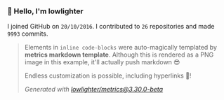 ### 👋 Hello, I'm lowlighter

I joined GitHub on `20/10/2016`.
I contributed to `26` repositories and made `9993` commits.

> Elements in `inline code-blocks` were auto-magically templated by **metrics markdown template**.
> Although this is rendered as a PNG image in this example, it'll actually push markdown 😎
>
> Endless customization is possible, including hyperlinks 🎉!
>
> *Generated with [lowlighter/metrics@3.30.0-beta](https://github.com/lowlighter/metrics)*
